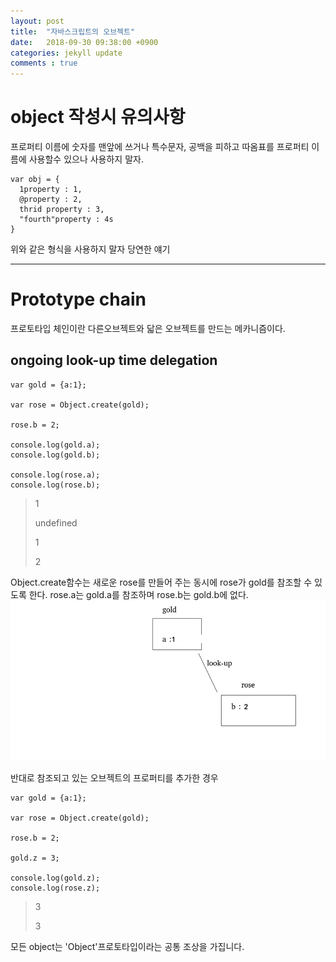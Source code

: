 ```yaml
---
layout: post
title:  "자바스크립트의 오브젝트"
date:   2018-09-30 09:38:00 +0900
categories: jekyll update
comments : true
---
```


# object 작성시 유의사항

프로퍼티 이름에 숫자를 맨앞에 쓰거나 특수문자, 공백을 피하고 따옴표를 프로퍼티 이름에 사용할수 있으나 사용하지 말자.

```
var obj = {
  1property : 1,
  @property : 2,
  thrid property : 3,
  "fourth"property : 4s
}
```
위와 같은 형식을 사용하지 말자 당연한 얘기

---

# Prototype chain

프로토타입 체인이란 다른오브젝트와 닯은 오브젝트를 만드는 메카니즘이다.

## ongoing look-up time delegation


```
var gold = {a:1};

var rose = Object.create(gold);

rose.b = 2;

console.log(gold.a);
console.log(gold.b);

console.log(rose.a);
console.log(rose.b);
```
>1
>
>undefined
>
>1
>
>2

Object.create함수는 새로운 rose를 만들어 주는 동시에 rose가 gold를 참조할 수 있도록 한다.
rose.a는 gold.a를 참조하며 rose.b는 gold.b에 없다.
![Prototype chain](https://github.com/gwnuysw/gwnuysw.github.io/blob/master/_images/javascript/prototype_chain.png?raw=true)

반대로 참조되고 있는 오브젝트의 프로퍼티를 추가한 경우
```
var gold = {a:1};

var rose = Object.create(gold);

rose.b = 2;

gold.z = 3;

console.log(gold.z);
console.log(rose.z);
```
>3
>
>3



모든 object는 'Object'프로토타입이라는 공통 조상을 가집니다.
